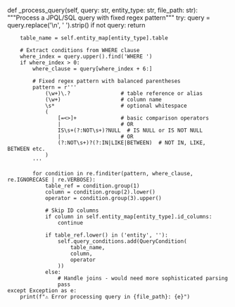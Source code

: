 def _process_query(self, query: str, entity_type: str, file_path: str):
    """Process a JPQL/SQL query with fixed regex pattern"""
    try:
        query = query.replace('\n', ' ').strip()
        if not query:
            return
            
        table_name = self.entity_map[entity_type].table
        
        # Extract conditions from WHERE clause
        where_index = query.upper().find('WHERE ')
        if where_index > 0:
            where_clause = query[where_index + 6:]
            
            # Fixed regex pattern with balanced parentheses
            pattern = r'''
                (\w+)\.?                # table reference or alias
                (\w+)                   # column name
                \s*                     # optional whitespace
                (
                    [=<>]+              # basic comparison operators
                    |                   # OR
                    IS\s+(?:NOT\s+)?NULL  # IS NULL or IS NOT NULL
                    |                   # OR
                    (?:NOT\s+)?(?:IN|LIKE|BETWEEN)  # NOT IN, LIKE, BETWEEN etc.
                )
            '''
            
            for condition in re.finditer(pattern, where_clause, re.IGNORECASE | re.VERBOSE):
                table_ref = condition.group(1)
                column = condition.group(2).lower()
                operator = condition.group(3).upper()
                
                # Skip ID columns
                if column in self.entity_map[entity_type].id_columns:
                    continue
                    
                if table_ref.lower() in ('entity', ''):
                    self.query_conditions.add(QueryCondition(
                        table_name, 
                        column, 
                        operator
                    ))
                else:
                    # Handle joins - would need more sophisticated parsing
                    pass
    except Exception as e:
        print(f"⚠️ Error processing query in {file_path}: {e}")
